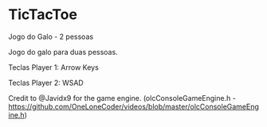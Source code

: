# TicTacToe
Jogo do Galo - 2 pessoas

Jogo do galo para duas pessoas.

Teclas Player 1: Arrow Keys

Teclas Player 2: WSAD

Credit to @Javidx9 for the game engine. (olcConsoleGameEngine.h - https://github.com/OneLoneCoder/videos/blob/master/olcConsoleGameEngine.h)

